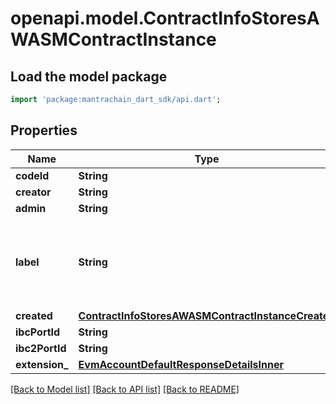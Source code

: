 # openapi.model.ContractInfoStoresAWASMContractInstance

## Load the model package
```dart
import 'package:mantrachain_dart_sdk/api.dart';
```

## Properties
Name | Type | Description | Notes
------------ | ------------- | ------------- | -------------
**codeId** | **String** |  | [optional] 
**creator** | **String** |  | [optional] 
**admin** | **String** |  | [optional] 
**label** | **String** | Label is optional metadata to be stored with a contract instance. | [optional] 
**created** | [**ContractInfoStoresAWASMContractInstanceCreated**](ContractInfoStoresAWASMContractInstanceCreated.md) |  | [optional] 
**ibcPortId** | **String** |  | [optional] 
**ibc2PortId** | **String** |  | [optional] 
**extension_** | [**EvmAccountDefaultResponseDetailsInner**](EvmAccountDefaultResponseDetailsInner.md) |  | [optional] 

[[Back to Model list]](../README.md#documentation-for-models) [[Back to API list]](../README.md#documentation-for-api-endpoints) [[Back to README]](../README.md)


